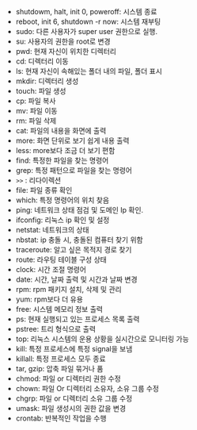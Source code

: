 - shutdowm, halt, init 0, poweroff: 시스템 종료
- reboot, init 6, shutdown -r now: 시스템 재부팅
- sudo: 다른 사용자가 super user 권한으로 실행.
- su: 사용자의 권한을 root로 변경
- pwd: 현재 자신이 위치한 디렉터리
- cd: 디렉터리 이동
- ls: 현재 자신이 속해있는 폴더 내의 파일, 폴더 표시
- mkdir: 디렉터리 생성
- touch: 파일 생성
- cp: 파일 복사
- mv: 파일 이동
- rm: 파일 삭제
- cat: 파일의 내용을 화면에 출력
- more: 화면 단위로 보기 쉽게 내용 출력
- less: more보다 조금 더 보기 편함
- find: 특정한 파일을 찾는 명령어
- grep: 특정 패턴으로 파일을 찾는 명령어
- `>>` : 리다이렉션
- file: 파일 종류 확인
- which: 특정 명령어의 위치 찾음
- ping: 네트워크 상태 점검 및 도메인 Ip 확인.
- ifconfig: 리눅스 ip 확인 및 설정
- netstat: 네트워크의 상태
- nbstat: ip 충돌 시, 충돌된 컴퓨터 찾기 위함
- traceroute: 알고 싶은 목적지 경로 찾기
- route: 라우팅 테이블 구성 상태
- clock: 시간 조절 명령어
- date: 시간, 날짜 출력 및 시간과 날짜 변경
- rpm: rpm 패키지 설치, 삭제 및 관리
- yum: rpm보다 더 유용
- free: 시스템 메모리 정보 출력
- ps: 현재 실행되고 있는 프로세스 목록 출력
- pstree: 트리 형식으로 출력
- top: 리눅스 시스템의 운용 상황을 실시간으로 모니터링 가능
- kill: 특정 프로세스에 특정 signal을 보냄
- killall: 특정 프로세스 모두 종료
- tar, gzip: 압축 파일 묶거나 품
- chmod: 파일 or 디렉터리 권한 수정
- chown: 파일 Or 디렉터리 소유자, 소유 그룹 수정
- chgrp: 파일 or 디렉터리 소유 그룹 수정
- umask: 파일 생성시의 권한 값을 변경
- crontab: 반복적인 작업을 수행